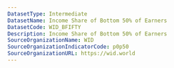 ```yaml
---
DatasetType: Intermediate
DatasetName: Income Share of Bottom 50% of Earners
DatasetCode: WID_BFIFTY
Description: Income Share of Bottom 50% of Earners
SourceOrganizationName: WID
SourceOrganizationIndicatorCode: p0p50
SourceOrganizationURL: https://wid.world
---
```


